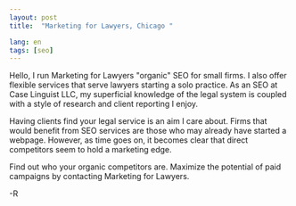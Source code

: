```yaml
---
layout: post
title:  "Marketing for Lawyers, Chicago "

lang: en
tags: [seo]
---
```





Hello, I run Marketing for Lawyers "organic" SEO for small firms.  I also offer flexible services that serve lawyers starting a solo practice.
As an SEO at Case Linguist LLC, my superficial knowledge of the legal system is coupled with a style of research and client reporting I enjoy.

Having clients find your legal service is an aim I care about.   Firms that would benefit from SEO services are those who may already have started a webpage. However, as time goes on, it becomes clear that direct competitors seem to hold a marketing edge.

Find out who your organic competitors are.  Maximize the potential of paid campaigns by contacting Marketing for Lawyers.

-R
